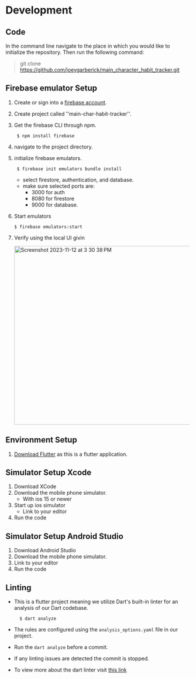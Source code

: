 # Development 
## Code
In the command line navigate to the place in which you would like to initialize the repository. Then run the following command:

> git clone https://github.com/joeygarberick/main_character_habit_tracker.git


## Firebase emulator Setup
1. Create or sign into a [firebase account](https://firebase.google.com/).
2.  Create project called ''main-char-habit-tracker''.
3. Get the firebase CLI through npm.

        $ npm install firebase

4. navigate to the project directory.
5. initialize firebase emulators.

        $ firebase init emulators bundle install

    - select firestore, authentication, and database.
    - make sure selected ports are:
        - 3000 for auth 
        - 8080 for firestore
        - 9000 for database.
6.  Start emulators 

        $ firebase emulators:start
7. Verify using the local UI givin

    <img width="487" alt="Screenshot 2023-11-12 at 3 30 38 PM" src="https://github.com/joeygarberick/MainCharacterHabitTracker/assets/112219906/48b98a56-8dad-4443-b14d-bd5516730f10">

## Environment Setup
1. [Download Flutter](https://docs.flutter.dev/get-started/install) as this is a flutter application.

## Simulator Setup Xcode
1. Download XCode
2. Download the mobile phone simulator.
    - With ios 15 or newer 
3. Start up ios simulator
    - Link to your editor
4. Run the code

## Simulator Setup Android Studio
1. Download Android Studio
2. Download the mobile phone simulator.
4. Link to your editor
4. Run the code

## Linting
- This is a flutter project meaning we utilize Dart's built-in linter for an analysis of our Dart codebase. 

        $ dart analyze

- The rules are configured using the `analysis_options.yaml` file in our project.

- Run the `dart analyze` before  a commit. 

- If any linting issues are detected the commit is stopped.

- To view more about the dart linter visit [this link](https://dart.dev/tools/linter-rules)
